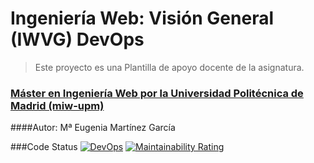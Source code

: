 # Ingeniería Web: Visión General (IWVG) DevOps
> Este proyecto es una Plantilla de apoyo docente de la asignatura.
### [Máster en Ingeniería Web por la Universidad Politécnica de Madrid (miw-upm)](http://miw.etsisi.upm.es)
####Autor:
Mª Eugenia Martínez García

###Code Status
[![DevOps](https://github.com/mEugeniaMartinez/iwvg_devops_martinez_meugenia/actions/workflows/test.yml/badge.svg)](https://github.com/mEugeniaMartinez/iwvg_devops_martinez_meugenia/actions/workflows/test.yml)
[![Maintainability Rating](https://sonarcloud.io/api/project_badges/measure?project=mEugeniaMartinez_iwvg_devops_martinez_meugenia&metric=sqale_rating)](https://sonarcloud.io/dashboard?id=mEugeniaMartinez_iwvg_devops_martinez_meugenia)

